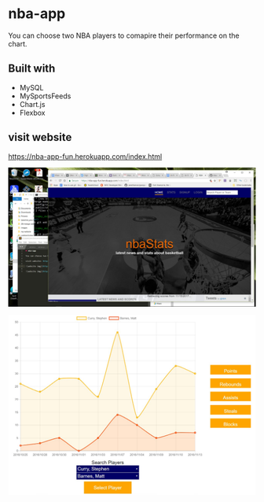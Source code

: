 # nba-app

You can choose two NBA players to comapire their performance on the chart.

## Built with

- MySQL
- MySportsFeeds
- Chart.js
- Flexbox

## visit website

https://nba-app-fun.herokuapp.com/index.html

![website img](https://github.com/LJSD/nba-app/blob/master/screenshot/screenshot1.jpg)

![website img](https://github.com/LJSD/nba-app/blob/master/screenshot/screenshot2.jpg)
